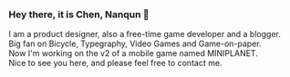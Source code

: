 ### Hey there, it is Chen, Nanqun 👋

<!--
**chennanqun/chennanqun** is a ✨ _special_ ✨ repository because its `README.md` (this file) appears on your GitHub profile.

Here are some ideas to get you started:

- 🔭 I’m currently working on ...
- 🌱 I’m currently learning ...
- 👯 I’m looking to collaborate on ...
- 🤔 I’m looking for help with ...
- 💬 Ask me about ...
-  How to reach me: ...
- 😄 Pronouns: ...
- ⚡ Fun fact: ...
-->

I am a product designer, also a free-time game developer and a blogger.  
Big fan on Bicycle, Typegraphy, Video Games and Game-on-paper.  
Now I'm working on the v2 of a mobile game named MINIPLANET.  
Nice to see you here, and please feel free to contact me.

